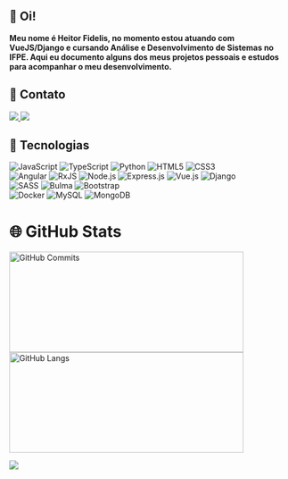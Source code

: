 ## 🌱 Oi!

**Meu nome é Heitor Fidelis, no momento estou atuando com VueJS/Django e cursando Análise e Desenvolvimento de Sistemas no IFPE. Aqui eu documento alguns dos meus projetos pessoais e estudos para acompanhar o meu desenvolvimento.**

## 📱 Contato
<div>
  <a href="https://www.linkedin.com/in/hfidelis" target="_blank">
    <img src="https://img.shields.io/badge/-LinkedIn-%230077B5?style=for-the-badge&logo=linkedin&logoColor=white" target="_blank">
  </a>
  <a href="mailto:heitorc88@gmail.com" target="_blank">
    <img src="https://img.shields.io/badge/Gmail-D14836?style=for-the-badge&logo=gmail&logoColor=white" target="_blank">
  </a>
</div>

## 🚀 Tecnologias
<div>
  <img alt="JavaScript" src="https://img.shields.io/badge/javascript-%23323330.svg?style=for-the-badge&logo=javascript&logoColor=%23F7DF1E">
  <img alt="TypeScript" src="https://img.shields.io/badge/typescript-%23007ACC.svg?style=for-the-badge&logo=typescript&logoColor=white">
  <img alt="Python" src="https://img.shields.io/badge/python-3670A0?style=for-the-badge&logo=python&logoColor=ffdd54&">
  <img alt="HTML5" src="https://img.shields.io/badge/html5-%23E34F26.svg?style=for-the-badge&logo=html5&logoColor=white&color=b84300">
  <img alt="CSS3" src="https://img.shields.io/badge/css3-%231572B6.svg?style=for-the-badge&logo=css3&logoColor=white&color=2737b3">
</div>

<div>
  <img alt="Angular" src="https://img.shields.io/badge/angular-%23DD0031.svg?style=for-the-badge&logo=angular&logoColor=white">
  <img alt="RxJS" src="https://img.shields.io/badge/rxjs-%23B7178C.svg?style=for-the-badge&logo=reactivex&logoColor=white">
  <img alt="Node.js" src="https://img.shields.io/badge/Node.js-339933.svg?style=for-the-badge&logo=nodedotjs&logoColor=white">
  <img alt="Express.js" src="https://img.shields.io/badge/Express-000000.svg?style=for-the-badge&logo=Express&logoColor=white">
  <img alt="Vue.js" src="https://img.shields.io/badge/Vue.js-35495E?style=for-the-badge&logo=vue.js&logoColor=4FC08D">
  <img alt="Django" src="https://img.shields.io/badge/Django-092E20?style=for-the-badge&logo=django&logoColor=white">
</div>

<div>
  <img alt="SASS" src="https://img.shields.io/badge/SASS-hotpink.svg?style=for-the-badge&logo=SASS&logoColor=white">
  <img alt="Bulma" src="https://img.shields.io/badge/bulma-00D0B1?style=for-the-badge&logo=bulma&logoColor=white">
  <img alt="Bootstrap" src="https://img.shields.io/badge/bootstrap-%23563D7C.svg?style=for-the-badge&logo=bootstrap&logoColor=white">
</div>

<div>
  <img alt="Docker" src="https://img.shields.io/badge/Docker-2496ED.svg?style=for-the-badge&logo=Docker&logoColor=white">
  <img alt="MySQL" src="https://img.shields.io/badge/mysql-%2300f.svg?style=for-the-badge&logo=mysql&logoColor=white&color=274fb3">
  <img alt="MongoDB" src="https://img.shields.io/badge/MongoDB-%234ea94b.svg?style=for-the-badge&logo=mongodb&logoColor=white">
</div>

# 🌐 GitHub Stats

<div>
  <img height=180 width=420 align="center" src="https://github-readme-stats.vercel.app/api?username=hfidelis&theme=dark&hide_border=false&include_all_commits=false&count_private=true" alt="GitHub Commits">
  <img height=180 width=420 align="center" src="https://github-readme-stats.vercel.app/api/top-langs/?username=hfidelis&theme=dark&hide_border=false&include_all_commits=true&count_private=true&layout=compact&hide=html,css" alt="GitHub Langs">
</div>

[![](https://visitcount.itsvg.in/api?id=hfidelis&label=Views&color=12&icon=3&pretty=false)](https://visitcount.itsvg.in)
